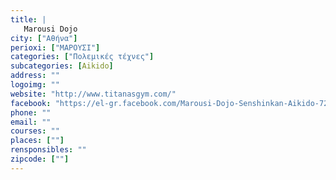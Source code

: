 ```yaml
---
title: |
   Marousi Dojo
city: ["Αθήνα"]
perioxi: ["ΜΑΡΟΥΣΙ"]
categories: ["Πολεμικές τέχνες"]
subcategories: [Aikido]
address: ""
logoimg: ""
website: "http://www.titanasgym.com/"
facebook: "https://el-gr.facebook.com/Marousi-Dojo-Senshinkan-Aikido-721088017997556/"
phone: ""
email: ""
courses: ""
places: [""]
rensponsibles: ""
zipcode: [""]
---
```




